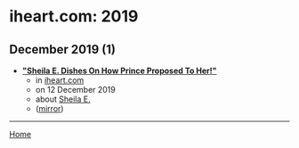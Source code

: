 # iheart.com: 2019

## December 2019 (1)

 - [**"Sheila E. Dishes On How Prince Proposed To Her!"**](https://www.iheart.com/content/2018-01-05-sheila-e-dishes-on-how-prince-proposed-to-her/)
    - in [iheart.com](../../../publications/f-j/iheart-com/index.md)
    - on 12 December 2019
    - about [Sheila E.](../../../topics/sheila-e/index.md)
    - ([mirror](https://web.archive.org/web/*/https://www.iheart.com/content/2018-01-05-sheila-e-dishes-on-how-prince-proposed-to-her/))

----

[Home](../index.md)
